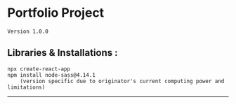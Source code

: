 # Portfolio Project 
    Version 1.0.0

## Libraries & Installations :
    npx create-react-app
    npm install node-sass@4.14.1 
        (version specific due to originator's current computing power and limitations)

_____
